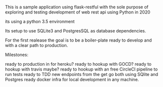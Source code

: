 
This is a sample application using flask-restful with the sole purpose of exploring and testing development of web rest api using Python in 2020

its using a python 3.5 environment

Its setup to use SQLite3 and PostgresSQL as database dependencies.

For the first realease the goal is to be a boiler-plate ready to develop and with a clear path to production.

Milestones:

ready to production in for heroku?
ready to hookup with GOCD?
ready to hookup with travis maybe?
ready to hookup with an free CircleCI pipeline to run tests
ready to TDD new endpoints from the get go both using SQlite and Postgres
ready docker infra for local development in any machine.
